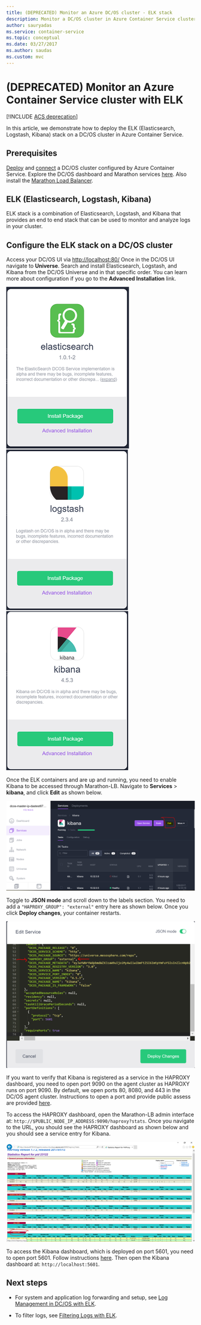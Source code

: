 ```yaml
---
title: (DEPRECATED) Monitor an Azure DC/OS cluster - ELK stack
description: Monitor a DC/OS cluster in Azure Container Service cluster with ELK (Elasticsearch, Logstash, and Kibana).
author: sauryadas
ms.service: container-service
ms.topic: conceptual
ms.date: 03/27/2017
ms.author: saudas
ms.custom: mvc
---
```


# (DEPRECATED) Monitor an Azure Container Service cluster with ELK

[!INCLUDE [ACS deprecation](../../../includes/container-service-deprecation.md)]

In this article, we demonstrate how to deploy the ELK (Elasticsearch, Logstash, Kibana) stack on a DC/OS cluster in Azure Container Service. 

## Prerequisites
[Deploy](container-service-deployment.md) and [connect](../container-service-connect.md) a DC/OS cluster configured by 
Azure Container Service. Explore the DC/OS dashboard and Marathon services [here](container-service-mesos-marathon-ui.md). Also install the [Marathon Load Balancer](container-service-load-balancing.md).


## ELK (Elasticsearch, Logstash, Kibana)
ELK stack is a combination of Elasticsearch, Logstash, and Kibana that provides an end to end stack that can be used to monitor and analyze logs in your cluster.

## Configure the ELK stack on a DC/OS cluster
Access your DC/OS UI via [http://localhost:80/](http://localhost:80/) Once in the DC/OS UI navigate to **Universe**. Search and 
install Elasticsearch, Logstash, and Kibana from the DC/OS Universe and in that specific order. You can learn more about configuration 
if you go to the **Advanced Installation** link.

![ELK1](./media/container-service-monitoring-elk/elk1.PNG) ![ELK2](./media/container-service-monitoring-elk/elk2.PNG) ![ELK3](./media/container-service-monitoring-elk/elk3.PNG) 

Once the ELK containers and are up and running, you need to enable Kibana to be accessed through Marathon-LB. Navigate to 
**Services** > **kibana**, and click **Edit** as shown below.

![ELK4](./media/container-service-monitoring-elk/elk4.PNG)


Toggle to **JSON mode** and scroll down to the labels section.
You need to add a `"HAPROXY_GROUP": "external"` entry here as shown below.
Once you click **Deploy changes**, your container restarts.

![ELK5](./media/container-service-monitoring-elk/elk5.PNG)


If you want to verify that Kibana is registered as a service in the HAPROXY dashboard, you need to open port 9090 on the agent cluster as HAPROXY runs on port 9090.
By default, we open ports 80, 8080, and 443 in the DC/OS agent cluster.
Instructions to open a port and provide public assess are provided [here](container-service-enable-public-access.md).

To access the HAPROXY dashboard, open the Marathon-LB admin interface at:
`http://$PUBLIC_NODE_IP_ADDRESS:9090/haproxy?stats`.
Once you navigate to the URL, you should see the HAPROXY dashboard as shown below and you should see a service entry for Kibana.

![ELK6](./media/container-service-monitoring-elk/elk6.PNG)


To access the Kibana dashboard, which is deployed on port 5601, you need to open port 5601. Follow instructions [here](container-service-enable-public-access.md). Then open the Kibana dashboard at:
`http://localhost:5601`.

## Next steps

* For system and application log forwarding and setup, see [Log Management in DC/OS with ELK](https://docs.mesosphere.com/1.8/administration/logging/elk/).

* To filter logs, see [Filtering Logs with ELK](https://docs.mesosphere.com/1.8/administration/logging/filter-elk/). 

 

